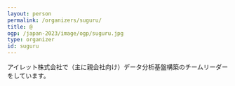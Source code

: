 ```yaml
---
layout: person
permalink: /organizers/suguru/
title: @
ogp: /japan-2023/image/ogp/suguru.jpg
type: organizer
id: suguru
---
```

アイレット株式会社で（主に親会社向け）データ分析基盤構築のチームリーダーをしています。
